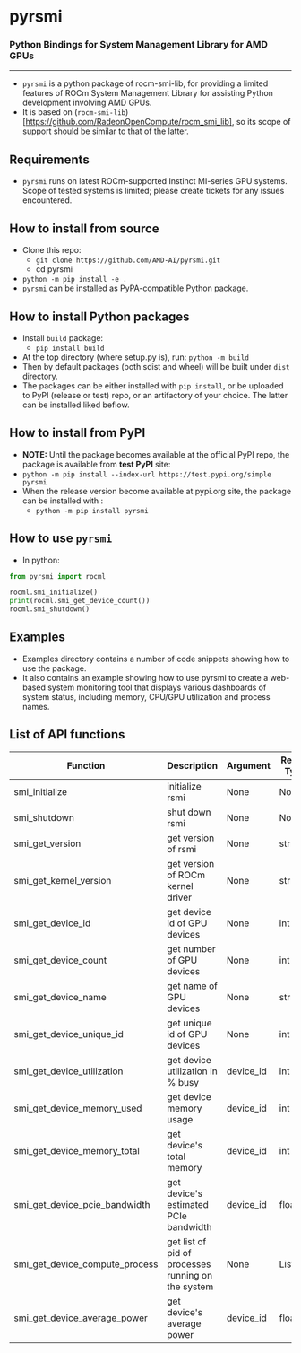 # pyrsmi
### Python Bindings for System Management Library for AMD GPUs
--------
- `pyrsmi` is a python package of rocm-smi-lib, for providing a limited features of ROCm System Management Library for assisting Python development involving AMD GPUs.
- It is based on (`rocm-smi-lib`)[https://github.com/RadeonOpenCompute/rocm_smi_lib], so its scope of support should be similar to that of the latter.

## Requirements
- `pyrsmi` runs on latest ROCm-supported Instinct MI-series GPU systems. Scope of tested systems is limited; please create tickets for any issues encountered.

## How to install from source
- Clone this repo: 
  - `git clone https://github.com/AMD-AI/pyrsmi.git`
  - cd pyrsmi
- `python -m pip install -e .`
- `pyrsmi` can be installed as PyPA-compatible Python package.

## How to install Python packages
- Install `build` package:
  - `pip install build`
- At the top directory (where setup.py is), run: `python -m build`
- Then by default packages (both sdist and wheel) will be built under `dist` directory.
- The packages can be either installed with `pip install`, or be uploaded to PyPI (release or test) repo, or an artifactory of your choice. The latter can be installed liked beflow.

## How to install from PyPI
- **NOTE:** Until the package becomes available at the official PyPI repo, the package is available from **test PyPI** site:
- `python -m pip install --index-url https://test.pypi.org/simple pyrsmi`
- When the release version become available at pypi.org site, the package can be installed with :
  -  `python -m pip install pyrsmi`

## How to use `pyrsmi`
- In python:
```python
from pyrsmi import rocml

rocml.smi_initialize()
print(rocml.smi_get_device_count())
rocml.smi_shutdown()
```

## Examples
- Examples directory contains a number of code snippets showing how to use the package.
- It also contains an example showing how to use pyrsmi to create a web-based system monitoring tool that displays various dashboards of system status, including memory, CPU/GPU utilization and process names. 

## List of API functions

| Function | Description | Argument | Return Type | Note |
| -------- | ----------- | -------  | ----------  | ---- |
| smi_initialize | initialize rsmi | None | None |  |
| smi_shutdown   | shut down rsmi  | None | None |  |
| smi_get_version | get version of rsmi  | None | str | 'major.minor.patch' |
| smi_get_kernel_version | get version of ROCm kernel driver  | None | str | |
| smi_get_device_id | get device id of GPU devices  | None | int | num of devices |
| smi_get_device_count | get number of GPU devices  | None | int | num of devices |
| smi_get_device_name  | get name of GPU devices  | None | str | |
| smi_get_device_unique_id   | get unique id of GPU devices  | None | int | 64bit integer |
| smi_get_device_utilization | get device utilization in % busy | device_id | int |  |
| smi_get_device_memory_used | get device memory usage | device_id | int | in Bytes, type 'VRAM' |
| smi_get_device_memory_total | get device's total memory | device_id | int | in Bytes, type 'VRAM' |
| smi_get_device_pcie_bandwidth | get device's estimated PCIe bandwidth | device_id | float | in Bytes/sec |
| smi_get_device_compute_process | get list of pid of processes running on the system | None | List[int] |  |
| smi_get_device_average_power | get device's average power | device_id | float | power in Watt |
